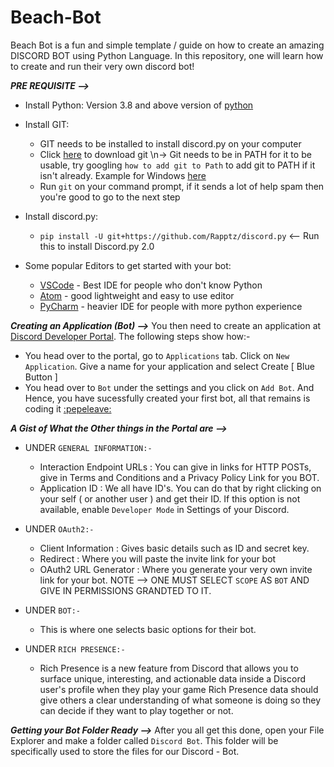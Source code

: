 # Beach-Bot

Beach Bot is a fun and simple template / guide on how to create an amazing DISCORD BOT using Python Language. In this repository, one will learn how to create and run their very own discord bot! 

***PRE REQUISITE -->***
- Install Python:
    Version 3.8 and above version of [python](https://www.python.org/downloads/release/python-380/)
    
- Install GIT:
  - GIT needs to be installed to install discord.py on your computer
  - Click [here](https://git-scm.com/downloads) to download git    \n-> Git needs to be in PATH for it to be usable, try googling `how to add git to Path` to add git to PATH if it isn't already. Example for Windows [here]( https://stackoverflow.com/questions/26620312/git-installing-git-in-path-with-github-client-for-windows)
  -  Run `git` on your command prompt, if it sends a lot of help spam then you're good to go to the next step
   
- Install discord.py:    
  - `pip install -U git+https://github.com/Rapptz/discord.py` <-- Run this to install Discord.py 2.0

- Some popular Editors to get started with your bot:
  -  [VSCode](https://code.visualstudio.com/download) - Best IDE for people who don't know Python
  -  [Atom](https://atom.io/) - good lightweight and easy to use editor
  -  [PyCharm](https://www.jetbrains.com/pycharm/download/#section=windows) - heavier IDE for people with more python experience

***Creating an Application (Bot) -->***
You then need to create an application at [Discord Developer Portal](https://discord.com/developers/applications). The following steps show how:- 
- You head over to the portal, go to  `Applications` tab. Click on `New Application`. Give a name for your application and select Create [ Blue Button ]
- You head over to `Bot` under the settings and you click on `Add Bot`. 
And Hence, you have sucessfully created your first bot, all that remains is coding it [:pepeleave:](https://cdn.discordapp.com/emojis/886950503374815312.gif?v=1)

***A Gist of What the Other things in the Portal are -->***
  - UNDER `GENERAL INFORMATION:-`
    - Interaction Endpoint URLs : You can give in links for HTTP POSTs, give in Terms and Conditions and a Privacy Policy Link for you BOT.
    - Application ID : We all have ID's. You can do that by right clicking on your self ( or another user ) and get their ID. If this option is not available, enable `Developer Mode` in Settings of your Discord.

  - UNDER `OAuth2:-`
    - Client Information : Gives basic details such as ID and secret key.
    - Redirect : Where you will paste the invite link for your bot
    - OAuth2 URL Generator : Where you generate your very own invite link for your bot. NOTE --> ONE MUST SELECT `SCOPE` AS `BOT` AND GIVE IN PERMISSIONS GRANDTED TO IT.
  
  - UNDER `BOT:-`
    - This is where one selects basic options for their bot.
    
  - UNDER `RICH PRESENCE:-`
    - Rich Presence is a new feature from Discord that allows you to surface unique, interesting, and actionable data inside a Discord user's profile when they play your game Rich Presence data should give others a clear understanding of what someone is doing so they can decide if they want to play together or not.
    
***Getting your Bot Folder Ready -->***
After you all get this done, open your File Explorer and make a folder called `Discord Bot`. This folder will be specifically used to store the files for our Discord - Bot.
